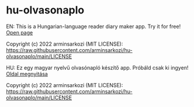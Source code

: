 # hu-olvasonaplo

EN:
This is a Hungarian-language reader diary maker app. Try it for free!
[Open page](https://arminsarkozi.github.io/hu-olvasonaplo)

Copyright (c) 2022 arminsarkozi (MIT LICENSE): https://raw.githubusercontent.com/arminsarkozi/hu-olvasonaplo/main/LICENSE

HU:
Ez egy magyar nyelvű olvasónapló készítő app. Próbáld csak ki ingyen!
[Oldal megnyitása](https://arminsarkozi.github.io/hu-olvasonaplo)


Copyright (c) 2022 arminsarkozi (MIT LICENSE): https://raw.githubusercontent.com/arminsarkozi/hu-olvasonaplo/main/LICENSE
